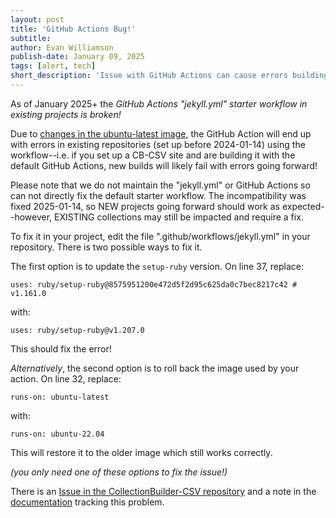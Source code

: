 ```yaml
---
layout: post
title: 'GitHub Actions Bug!'
subtitle:
author: Evan Williamson
publish-date: January 09, 2025
tags: [alert, tech]
short_description: 'Issue with GitHub Actions can cause errors building sites.'
---
```


As of January 2025+ the *GitHub Actions "jekyll.yml" starter workflow in existing projects is broken!*

Due to [changes in the ubuntu-latest image](https://github.com/actions/runner-images/issues/10636), the GitHub Action will end up with errors in existing repositories (set up before 2024-01-14) using the workflow--i.e. if you set up a CB-CSV site and are building it with the default GitHub Actions, new builds will likely fail with errors going forward! 

Please note that we do not maintain the "jekyll.yml" or GitHub Actions so can not directly fix the default starter workflow. 
The incompatibility was fixed 2025-01-14, so NEW projects going forward should work as expected--however, EXISTING collections may still be impacted and require a fix.

To fix it in your project, edit the file ".github/workflows/jekyll.yml" in your repository. There is two possible ways to fix it.

The first option is to update the `setup-ruby` version.
On line 37, replace:

`uses: ruby/setup-ruby@8575951200e472d5f2d95c625da0c7bec8217c42 # v1.161.0` 

with: 

`uses: ruby/setup-ruby@v1.207.0`

This should fix the error!

*Alternatively*, the second option is to roll back the image used by your action. 
On line 32, replace:

`runs-on: ubuntu-latest`

with: 

`runs-on: ubuntu-22.04`

This will restore it to the older image which still works correctly.

*(you only need one of these options to fix the issue!)*

There is an [Issue in the CollectionBuilder-CSV repository](https://github.com/CollectionBuilder/collectionbuilder-csv/issues/96) and a note in the [documentation](https://collectionbuilder.github.io/cb-docs/docs/deploy/actions/) tracking this problem.

